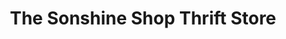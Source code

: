---
title: "The Sonshine Shop Thrift Store"
url: /los-angeles/the-sonshine-shop-thrift-store/
shop: charity
---